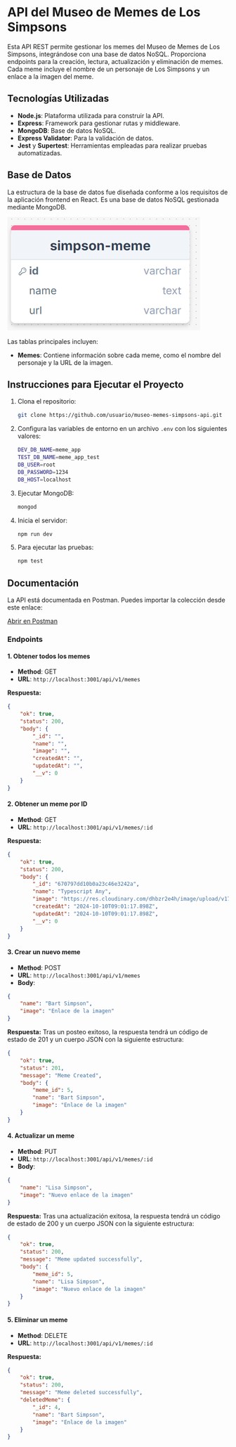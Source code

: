 # API del Museo de Memes de Los Simpsons

Esta API REST permite gestionar los memes del Museo de Memes de Los Simpsons, integrándose con una base de datos NoSQL. Proporciona endpoints para la creación, lectura, actualización y eliminación de memes. Cada meme incluye el nombre de un personaje de Los Simpsons y un enlace a la imagen del meme.

## Tecnologías Utilizadas

-   **Node.js**: Plataforma utilizada para construir la API.
-   **Express**: Framework para gestionar rutas y middleware.
-   **MongoDB**: Base de datos NoSQL.
-   **Express Validator**: Para la validación de datos.
-   **Jest** y **Supertest**: Herramientas empleadas para realizar pruebas automatizadas.

## Base de Datos

La estructura de la base de datos fue diseñada conforme a los requisitos de la aplicación frontend en React. Es una base de datos NoSQL gestionada mediante MongoDB.

![Esquema de la Base de Datos](./assets//dbdiagram.png)

Las tablas principales incluyen:

-   **Memes**: Contiene información sobre cada meme, como el nombre del personaje y la URL de la imagen.

## Instrucciones para Ejecutar el Proyecto

1.  Clona el repositorio:

    ```bash
    git clone https://github.com/usuario/museo-memes-simpsons-api.git
    ```

2.  Configura las variables de entorno en un archivo `.env` con los siguientes valores:

    ```bash
    DEV_DB_NAME=meme_app
    TEST_DB_NAME=meme_app_test
    DB_USER=root
    DB_PASSWORD=1234
    DB_HOST=localhost
    ```

3.  Ejecutar MongoDB:

    ```bash
    mongod
    ```

4.  Inicia el servidor:

    ```bash
    npm run dev
    ```

5.  Para ejecutar las pruebas:

    ```bash
    npm test
    ```

## Documentación

La API está documentada en Postman. Puedes importar la colección desde este enlace:

[Abrir en Postman](https://documenter.getpostman.com/view/38671791/2sAXqzXdyq)

### Endpoints

#### 1. Obtener todos los memes

-   **Method**: GET
-   **URL**: `http://localhost:3001/api/v1/memes`

**Respuesta:**

```json
{
    "ok": true,
    "status": 200,
    "body": {
        "_id": "",
        "name": "",
        "image": "",
        "createdAt": "",
        "updatedAt": "",
        "__v": 0
    }
}
```

#### 2. Obtener un meme por ID

-   **Method**: GET
-   **URL**: `http://localhost:3001/api/v1/memes/:id`

**Respuesta:**

```json
{
    "ok": true,
    "status": 200,
    "body": {
        "_id": "670797dd10b0a23c46e3242a",
        "name": "Typescript Any",
        "image": "https://res.cloudinary.com/dhbzr2e4h/image/upload/v1726683579/qrtjvyfivpsojfsi50ts.png",
        "createdAt": "2024-10-10T09:01:17.898Z",
        "updatedAt": "2024-10-10T09:01:17.898Z",
        "__v": 0
    }
}
```

#### 3. Crear un nuevo meme

-   **Method**: POST
-   **URL**: `http://localhost:3001/api/v1/memes`
-   **Body**:

```json
{
    "name": "Bart Simpson",
    "image": "Enlace de la imagen"
}
```

**Respuesta:**
Tras un posteo exitoso, la respuesta tendrá un código de estado de 201 y un cuerpo JSON con la siguiente estructura:

```json
{
    "ok": true,
    "status": 201,
    "message": "Meme Created",
    "body": {
        "meme_id": 5,
        "name": "Bart Simpson",
        "image": "Enlace de la imagen"
    }
}
```

#### 4. Actualizar un meme

-   **Method**: PUT
-   **URL**: `http://localhost:3001/api/v1/memes/:id`
-   **Body**:

```json
{
    "name": "Lisa Simpson",
    "image": "Nuevo enlace de la imagen"
}
```

**Respuesta:**
Tras una actualización exitosa, la respuesta tendrá un código de estado de 200 y un cuerpo JSON con la siguiente estructura:

```json
{
    "ok": true,
    "status": 200,
    "message": "Meme updated successfully",
    "body": {
        "meme_id": 5,
        "name": "Lisa Simpson",
        "image": "Nuevo enlace de la imagen"
    }
}
```

#### 5. Eliminar un meme

-   **Method**: DELETE
-   **URL**: `http://localhost:3001/api/v1/memes/:id`

**Respuesta:**

```json
{
    "ok": true,
    "status": 200,
    "message": "Meme deleted successfully",
    "deletedMeme": {
        "_id": 4,
        "name": "Bart Simpson",
        "image": "Enlace de la imagen"
    }
}
```
